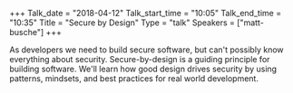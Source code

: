 +++
Talk_date = "2018-04-12"
Talk_start_time = "10:05"
Talk_end_time = "10:35"
Title = "Secure by Design"
Type = "talk"
Speakers = ["matt-busche"]
+++

​As developers we need to build secure software, but can't possibly know everything about security. Secure-by-design is a guiding principle for building software. We'll learn how good design drives security by using patterns, mindsets, and best practices for real world development.
